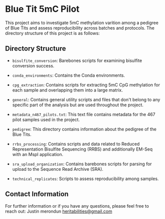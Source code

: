 # Blue Tit 5mC Pilot

This project aims to investigate 5mC methylation varition among a pedigree of Blue Tits and assess reproducibility across batches and protocols. The directory structure of this project is as follows:

## Directory Structure

- `bisulfite_conversion`: Barebones scripts for examining bisulfite conversion success.

- `conda_environments`: Contains the Conda environments.

- `cpg_extraction`: Contains scripts for extracting 5mC CpG methylation for each sample and overlapping them into a large matrix. 

- `general`: Contains general utility scripts and files that don't belong to any specific part of the analysis but are used throughout the project.

- `metadata_n467_pilots.txt`: This text file contains metadata for the 467 pilot samples used in the project.

- `pedigree`: This directory contains information about the pedigree of the Blue Tits.

- `rrbs_processing`: Contains scripts and data related to Reduced Representation Bisulfite Sequencing (RRBS) and additionally EM-Seq with an MspI application.

- `sra_upload_organization`: Contains barebones scripts for parsing for upload to the Sequence Read Archive (SRA).

- `technical_replicates`: Scripts to assess reproducibility among samples. 

## Contact Information

For further information or if you have any questions, please feel free to reach out: Justin merondun heritabilities@gmail.com



